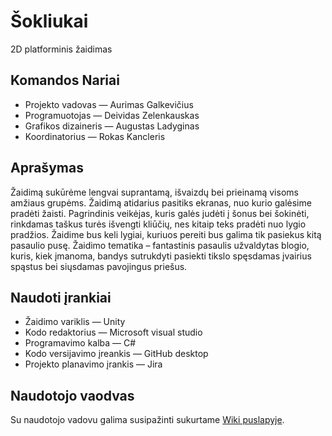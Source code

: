 # Šokliukai
2D platforminis žaidimas
## Komandos Nariai
* Projekto vadovas — Aurimas Galkevičius
* Programuotojas — Deividas Zelenkauskas
* Grafikos dizaineris — Augustas Ladyginas
* Koordinatorius — Rokas Kancleris
## Aprašymas
Žaidimą sukūrėme lengvai suprantamą, išvaizdų bei prieinamą visoms amžiaus grupėms. Žaidimą atidarius pasitiks ekranas, nuo kurio galėsime pradėti žaisti. Pagrindinis veikėjas, kuris galės judėti į šonus bei šokinėti, rinkdamas taškus turės išvengti kliūčių, nes kitaip teks pradėti nuo lygio pradžios. Žaidime bus keli lygiai, kuriuos pereiti bus galima tik pasiekus kitą pasaulio pusę. Žaidimo tematika – fantastinis pasaulis užvaldytas blogio, kuris, kiek įmanoma, bandys sutrukdyti pasiekti tikslo spęsdamas įvairius spąstus bei siųsdamas pavojingus priešus.
## Naudoti įrankiai
* Žaidimo variklis — Unity
* Kodo redaktorius — Microsoft visual studio
* Programavimo kalba — C#
* Kodo versijavimo įreankis — GitHub desktop
* Projekto planavimo įrankis — Jira
## Naudotojo vaodvas
Su naudotojo vadovu galima susipažinti sukurtame [Wiki puslapyje](https://github.com/aurimassG/Sokliukai/wiki).
